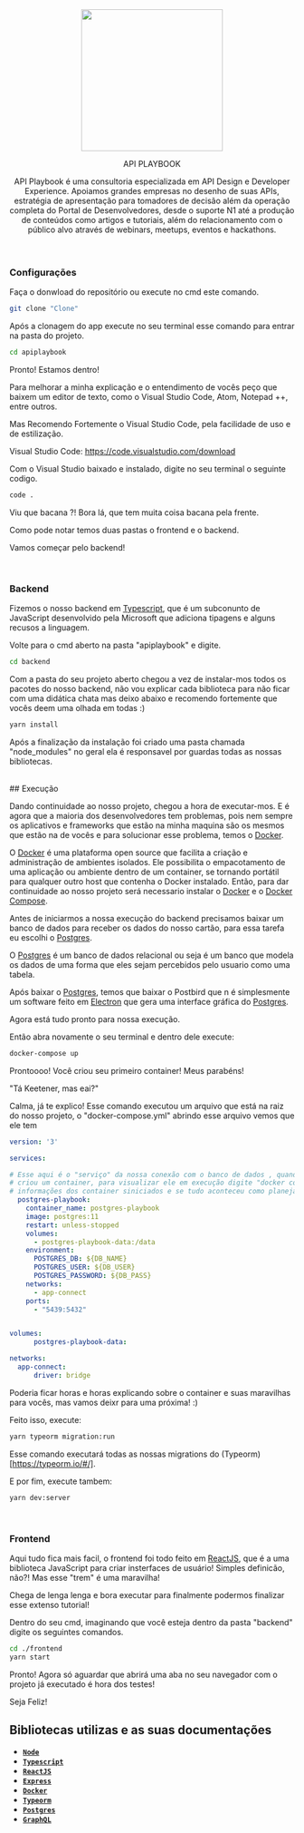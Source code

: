 <div align="center">
<img src="https://media-exp1.licdn.com/dms/image/C4D0BAQHQrxGNe9f3dw/company-logo_200_200/0/1566477608985?e=2159024400&v=beta&t=cSCPVzwlf96fNaQdjOj-nh6v2ZM1pM4YHlhF4OS2w8A" width="250" height="250"/>
<p>API PLAYBOOK</p>
API Playbook é uma consultoria especializada em API Design e Developer Experience. Apoiamos grandes empresas no desenho de suas APIs, estratégia de apresentação para tomadores de decisão além da operação completa do Portal de Desenvolvedores, desde o suporte N1 até a produção de conteúdos como artigos e tutoriais, além do relacionamento com o público alvo através de webinars, meetups, eventos e hackathons.

</div>
<br />
<br />

### Configurações

Faça o donwload do repositório ou execute no cmd este comando.

```sh
git clone "Clone"
```

Após a clonagem do app execute no seu terminal esse comando para entrar na pasta do projeto.

```sh
cd apiplaybook
```

Pronto! Estamos dentro!

Para melhorar a minha explicação e o entendimento de vocês peço
que baixem um editor de texto, como o Visual Studio Code, Atom, Notepad ++, entre outros.

Mas Recomendo Fortemente o Visual Studio Code, pela facilidade de uso e de estilização.

Visual Studio Code: https://code.visualstudio.com/download

Com o Visual Studio baixado e instalado, digite no seu terminal o seguinte codigo.
```sh
code .
```

Viu que bacana ?! Bora lá, que tem muita coisa bacana pela frente.


Como pode notar temos duas pastas o frontend e o backend.

Vamos começar pelo backend!

<br />

### Backend

Fizemos o nosso backend em [Typescript](https://www.typescriptlang.org/), que é um subconunto de JavaScript desenvolvido pela Microsoft que adiciona tipagens e alguns recusos a linguagem. 

Volte para o cmd aberto na pasta "apiplaybook" e digite.
```sh
cd backend
```

Com a pasta do seu projeto aberto chegou a vez de instalar-mos todos os pacotes do nosso backend, não vou explicar
cada biblioteca para não ficar com uma didática chata mas deixo abaixo e recomendo fortemente que vocês deem uma olhada em
todas :)
```sh
yarn install
```

Após a finalização da instalação foi criado uma pasta chamada "node_modules" no geral ela é
responsavel por guardas todas as nossas bibliotecas.

<br/>
## Execução

Dando continuidade ao nosso projeto, chegou a hora de executar-mos. E é agora que a maioria dos desenvolvedores tem problemas,
pois nem sempre os aplicativos e frameworks que estão na minha maquina são os mesmos que estão na de vocês e para solucionar esse problema, temos o [Docker](https://www.docker.com/).

O [Docker](https://www.docker.com/) é uma plataforma open source que facilita a criação e administração de ambientes isolados. Ele possibilita o empacotamento de uma aplicação ou ambiente dentro de um container, se tornando portátil para qualquer outro host que contenha o Docker instalado. Então, para dar continuidade ao nosso projeto será necessario instalar o [Docker](https://www.docker.com/) e o [Docker Compose](https://docs.docker.com/compose/install/).

Antes de iniciarmos a nossa execução do backend precisamos baixar um banco de dados para receber os dados do nosso cartão,
para essa tarefa eu escolhi o [Postgres](https://www.postgresql.org/).

O [Postgres](https://www.postgresql.org/) é um banco de dados relacional ou seja é um banco que modela os dados de uma forma que eles sejam percebidos pelo usuario como uma tabela.

Após baixar o [Postgres](https://www.postgresql.org/), temos que baixar o Postbird [](https://www.electronjs.org/apps/postbird) que n é simplesmente um software feito em [Electron](https://www.electronjs.org/) que gera uma interface gráfica do [Postgres](https://www.postgresql.org/).

Agora está tudo pronto para nossa execução.

Então abra novamente o seu terminal e dentro dele execute:

```sh
docker-compose up
```

Prontoooo! Você criou seu primeiro container! Meus parabéns!

"Tá Keetener, mas eai?"

Calma, já te explico! Esse comando executou um arquivo que está na raiz do nosso projeto, o "docker-compose.yml" abrindo esse arquivo vemos que ele tem

```yml
version: '3'

services:

# Esse aqui é o "serviço" da nossa conexão com o banco de dados , quando você digitou o docker-compose up ele executou esse código e
# criou um container, para visualizar ele em execução digite "docker container list -a" no seu cmd você vai ver que ele mostrará as
# informações dos container siniciados e se tudo aconteceu como planejado vai aparecer um bonitinho lá escrito "postgres-playbook".
  postgres-playbook:
    container_name: postgres-playbook
    image: postgres:11
    restart: unless-stopped
    volumes:
      - postgres-playbook-data:/data
    environment:
      POSTGRES_DB: ${DB_NAME}
      POSTGRES_USER: ${DB_USER}
      POSTGRES_PASSWORD: ${DB_PASS}
    networks:
      - app-connect
    ports:
      - "5439:5432"


volumes:
      postgres-playbook-data:

networks:
  app-connect:
      driver: bridge
```

Poderia ficar horas e horas explicando sobre o container e suas maravilhas para vocês, mas vamos deixr para uma próxima! :)

Feito isso, execute: 

```sh
yarn typeorm migration:run
```

Esse comando executará todas as nossas migrations do (Typeorm)[https://typeorm.io/#/].

E por fim, execute tambem: 

```sh
yarn dev:server
```

<br/>

### Frontend

Aqui tudo fica mais facil, o frontend foi todo feito em [ReactJS](https://pt-br.reactjs.org/), que é a uma biblioteca JavaScript para criar insterfaces de usuário! Simples definicão, não?! Mas esse "trem" é uma maravilha!

Chega de lenga lenga e bora executar para finalmente podermos finalizar esse extenso tutorial!

Dentro do seu cmd, imaginando que você esteja dentro da pasta "backend" digite os seguintes comandos.

```sh
cd ./frontend
yarn start
```

Pronto! Agora só aguardar que abrirá uma aba no seu navegador com o projeto já executado é hora dos testes!

Seja Feliz!

## Bibliotecas utilizas e as suas documentações
* <a href="https://nodejs.org/en/"><code><b>Node</b></code></a>
* <a href="https://www.typescriptlang.org/"><code><b>Typescript</b></code></a>
* <a href="https://pt-br.reactjs.org/"><code><b>ReactJS</b></code></a>
* <a href="https://expressjs.com/pt-br/"><code><b>Express</b></code></a>
* <a href="https://www.docker.com/"><code><b>Docker</b></code></a>
* <a href="https://typeorm.io/#/"><code><b>Typeorm</b></code></a>
* <a href="https://www.postgresql.org/"><code><b>Postgres</b></code></a>
* <a href="https://graphql.org/"><code><b>GraphQL</b></code></a>

